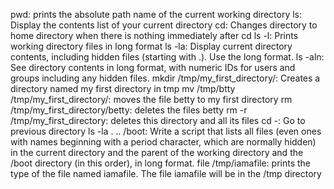 pwd: prints the absolute path name of the current working directory
ls: Display the contents list of your current directory
cd: Changes directory to home directory when there is nothing immediately after cd
ls -l: Prints working directory files in long format
ls -la: Display current directory contents, including hidden files (starting with .). Use the long format.
ls -aln: See directory contents in long format, with numeric IDs for users and groups including any hidden files.
mkdir /tmp/my_first_directory/: Creates a directory named my first directory in tmp
mv /tmp/btty /tmp/my_first_directory/: moves the file betty to my first directory
rm /tmp/my_first_directory/betty: deletes the files betty
rm -r /tmp/my_first_directory: deletes this directory and all its files
cd -: Go to previous directory
ls -la . .. /boot: Write a script that lists all files (even ones with names beginning with a period character, which are normally hidden) in the current directory and the parent of the working directory and the /boot directory (in this order), in long format.
file /tmp/iamafile:  prints the type of the file named iamafile. The file iamafile will be in the /tmp directory
